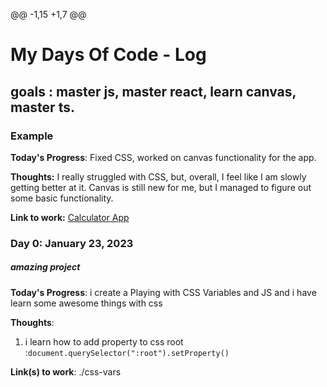 @@ -1,15 +1,7 @@

# My Days Of Code - Log

## goals : master js, master react, learn canvas, master ts.

### Example

**Today's Progress**: Fixed CSS, worked on canvas functionality for the app.

**Thoughts:** I really struggled with CSS, but, overall, I feel like I am slowly getting better at it. Canvas is still new for me, but I managed to figure out some basic functionality.

**Link to work:** [Calculator App](http://www.example.com)

### Day 0: January 23, 2023

##### amazing project

**Today's Progress**: i create a Playing with CSS Variables and JS and i have learn some awesome things with css

**Thoughts**:

1. i learn how to add property to css root :`document.querySelector(":root").setProperty()`

**Link(s) to work**: ./css-vars
